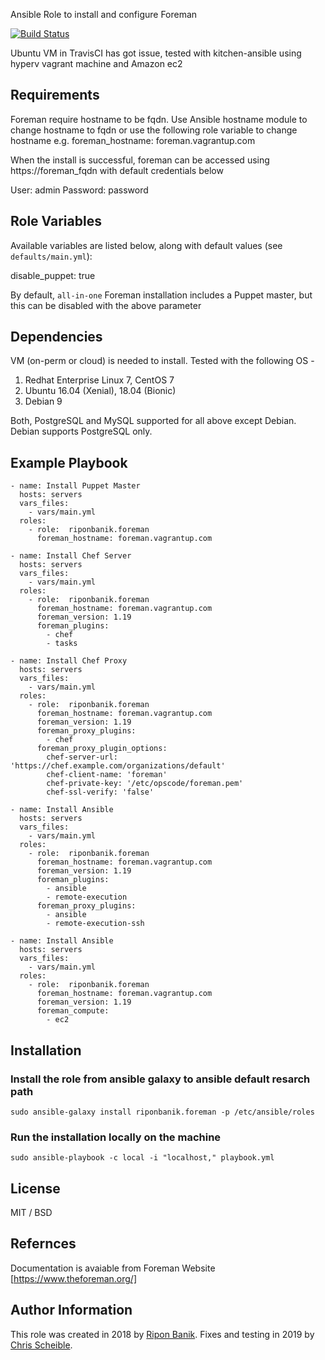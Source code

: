 Ansible Role to install and configure Foreman

[![Build Status](https://travis-ci.org/riponbanik/ansible-role-foreman.svg?branch=master)](https://travis-ci.org/riponbanik/ansible-role-foreman)

Ubuntu VM in TravisCI has got issue, tested with kitchen-ansible using hyperv vagrant machine and Amazon ec2

## Requirements
Foreman require hostname to be fqdn. Use Ansible hostname module to change hostname to fqdn or use the following role variable to change hostname e.g.
   foreman_hostname: foreman.vagrantup.com

When the install is successful, foreman can be accessed using https://foreman_fqdn with default credentials below

   User: admin
   Password: password

## Role Variables
Available variables are listed below, along with default values (see `defaults/main.yml`):

   disable_puppet: true

By default, `all-in-one` Foreman installation includes a Puppet master, but this can be disabled with the above parameter

## Dependencies

VM (on-perm or cloud) is needed to install. Tested with the following OS -

   1. Redhat Enterprise Linux 7, CentOS 7
   2. Ubuntu 16.04 (Xenial), 18.04 (Bionic)
   3. Debian 9

   Both, PostgreSQL and MySQL supported for all above except Debian. Debian supports PostgreSQL only.

## Example Playbook

    - name: Install Puppet Master
      hosts: servers
      vars_files:
        - vars/main.yml
      roles:
        - role:  riponbanik.foreman
          foreman_hostname: foreman.vagrantup.com

    - name: Install Chef Server
      hosts: servers
      vars_files:
        - vars/main.yml
      roles:
        - role:  riponbanik.foreman
          foreman_hostname: foreman.vagrantup.com
          foreman_version: 1.19
          foreman_plugins:
            - chef
            - tasks

    - name: Install Chef Proxy
      hosts: servers
      vars_files:
        - vars/main.yml
      roles:
        - role:  riponbanik.foreman
          foreman_hostname: foreman.vagrantup.com
          foreman_version: 1.19  
          foreman_proxy_plugins:
            - chef
          foreman_proxy_plugin_options:
            chef-server-url: 'https://chef.example.com/organizations/default'
            chef-client-name: 'foreman'
            chef-private-key: '/etc/opscode/foreman.pem'
            chef-ssl-verify: 'false'

    - name: Install Ansible
      hosts: servers
      vars_files:
        - vars/main.yml
      roles:
        - role:  riponbanik.foreman
          foreman_hostname: foreman.vagrantup.com
          foreman_version: 1.19  
          foreman_plugins:
            - ansible
            - remote-execution
          foreman_proxy_plugins:
            - ansible
            - remote-execution-ssh

    - name: Install Ansible
      hosts: servers
      vars_files:
        - vars/main.yml
      roles:
        - role:  riponbanik.foreman
          foreman_hostname: foreman.vagrantup.com
          foreman_version: 1.19  
          foreman_compute:
            - ec2


## Installation

### Install the role from ansible galaxy to ansible default resarch path
```
sudo ansible-galaxy install riponbanik.foreman -p /etc/ansible/roles
```

### Run the installation locally on the machine
```
sudo ansible-playbook -c local -i "localhost," playbook.yml
```

## License

MIT / BSD


## Refernces
Documentation is avaiable from Foreman Website [https://www.theforeman.org/]


## Author Information

This role was created in 2018 by [Ripon Banik](https://www.linkedin.com/in/ripon-banik-79956b23/). 
Fixes and testing in 2019 by [Chris Scheible](https://www.linkedin.com/in/christian-scheible-devops/).
